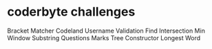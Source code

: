 # coderbyte challenges
Bracket Matcher
Codeland Username Validation
Find Intersection
Min Window Substring
Questions Marks
Tree Constructor
Longest Word






